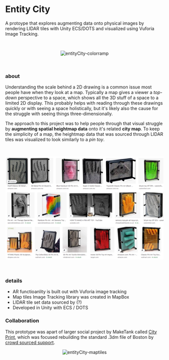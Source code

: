 # **Entity City**

A protoype that explores augmenting data onto physical images by rendering LIDAR tiles with Unity ECS/DOTS and visualized using Vuforia Image Tracking. 

<br />

<p align="center">
  <img src="https://user-images.githubusercontent.com/30870056/148069342-a61de9ee-cdc2-42ad-9360-7ad5aff678bd.gif" alt="entityCity-colorramp"/>
</p>

<br />

### **about**
 Understanding the scale behind a 2D drawing is a common issue most people have when they look at a map. Typically a map gives a viewer a _top-down_ perspective to a space, which shows all the 3D stuff of a space to a limited 2D display. This probably helps with reading through these drawings quickly or with seeing a space holistically, but it's likely also the cause for the struggle with seeing things three-dimensionally. 
  <br />

  The approach to this project was to help people through that visual struggle by **augmenting spatial heightmap data** onto it's related **city map**. To keep the simplicity of a map, the heightmap data that was sourced through LIDAR tiles was visualized to look similarly to a _pin toy_.  
   
<br />

<p align="center">
  <img src="https://raw.githubusercontent.com/haitheredavid/content/main/EntityCity/PinToySearch.png" alt="PinToySearch"/>
</p>

<br />

### **details**  
- AR functioanlity is built out with Vuforia image tracking
- Map tiles Image Tracking library was created in MapBox 
- LIDAR tile set data sourced by (?)
- Developed in Unity with ECS / DOTS


### **Collaboration**  
This prototype was apart of larger social project by MakeTank called [City Print](cityprint), which was focused rebuilding the standard .3dm file of Boston by [crowd sourced support](tilecheckout). 

<p align="center">
  <img src="https://user-images.githubusercontent.com/30870056/148076647-749dd2ed-2101-4407-b77e-972fb93c6993.gif" alt="entityCity-maptiles"/>
</p>


[cityprint]: http://maketank-bsa.com/city-print
[tilecheckout]: http://maps.sasaki.com/tools/maketank/ 
[fluffysketch]: http://misc-tools.s3-website-us-east-1.amazonaws.com/fluffy_city/

